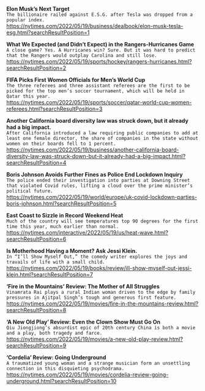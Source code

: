 **Elon Musk’s Next Target**\
`The billionaire railed against E.S.G. after Tesla was dropped from a popular index.`\
https://nytimes.com/2022/05/19/business/dealbook/elon-musk-tesla-esg.html?searchResultPosition=1

**What We Expected (and Didn’t Expect) in the Rangers-Hurricanes Game**\
`A close game? Yes. A Hurricanes win? Sure. But it was hard to predict that the Rangers would outplay Carolina and still lose.`\
https://nytimes.com/2022/05/19/sports/hockey/rangers-hurricanes.html?searchResultPosition=2

**FIFA Picks First Women Officials for Men’s World Cup**\
`The three referees and three assistant referees are the first to be picked for the top men’s soccer tournament, which will be held in Qatar this year.`\
https://nytimes.com/2022/05/19/sports/soccer/qatar-world-cup-women-referees.html?searchResultPosition=3

**Another California board diversity law was struck down, but it already had a big impact.**\
`After California introduced a law requiring public companies to add at least one female director, the share of companies in the state without women on their boards fell to 1 percent.`\
https://nytimes.com/2022/05/19/business/another-california-board-diversity-law-was-struck-down-but-it-already-had-a-big-impact.html?searchResultPosition=4

**Boris Johnson Avoids Further Fines as Police End Lockdown Inquiry**\
`The police ended their investigation into parties at Downing Street that violated Covid rules, lifting a cloud over the prime minister’s political future.`\
https://nytimes.com/2022/05/19/world/europe/uk-covid-lockdown-parties-boris-johnson.html?searchResultPosition=5

**East Coast to Sizzle in Record Weekend Heat**\
`Much of the country will see temperatures top 90 degrees for the first time this year, much earlier than normal.`\
https://nytimes.com/interactive/2022/05/19/us/heat-wave.html?searchResultPosition=6

**Is Motherhood Having a Moment? Ask Jessi Klein.**\
`In “I’ll Show Myself Out,” the comedy writer explores the joys and travails of life with a small child.`\
https://nytimes.com/2022/05/19/books/review/ill-show-myself-out-jessi-klein.html?searchResultPosition=7

**‘Fire in the Mountains’ Review: The Mother of All Struggles**\
`Vinamrata Rai plays a rural Indian woman driven to the edge by family pressures in Ajitpal Singh’s tough and generous first feature.`\
https://nytimes.com/2022/05/19/movies/fire-in-the-mountains-review.html?searchResultPosition=8

**‘A New Old Play’ Review: Even the Clown Show Must Go On**\
`Qiu Jiongjiong’s absurdist epic of 20th century China is both a movie and a play, both tragedy and farce.`\
https://nytimes.com/2022/05/19/movies/a-new-old-play-review.html?searchResultPosition=9

**‘Cordelia’ Review: Going Underground**\
`A traumatized young woman and a strange musician form an unsettling connection in this disquieting psychodrama.`\
https://nytimes.com/2022/05/19/movies/cordelia-review-going-underground.html?searchResultPosition=10

